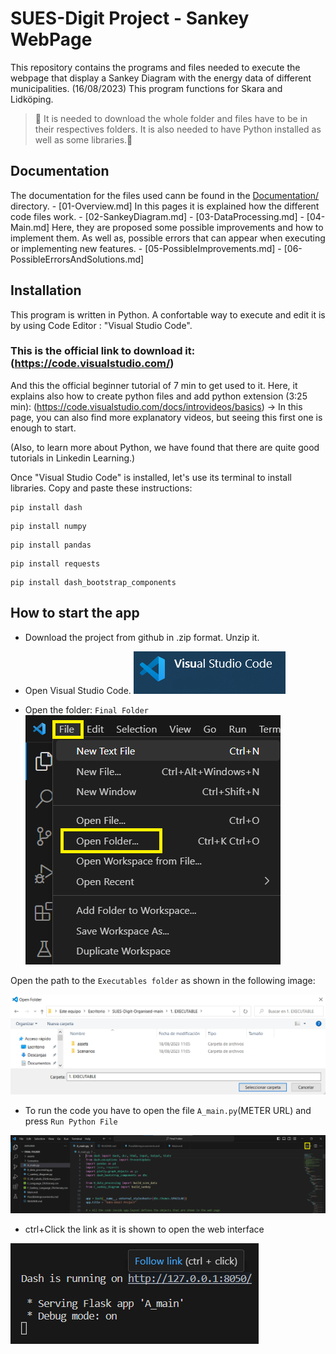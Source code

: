 # SUES-Digit Project - Sankey WebPage

This repository contains the programs and files needed to execute the webpage that display a Sankey Diagram with the energy data of different municipalities.
(16/08/2023) This program functions for Skara and Lidköping.

> 🚧 It is needed to download the whole folder and files have to be in their respectives folders. It is also needed to have Python installed as well as some libraries.🚧

## Documentation
The documentation for the files used cann be found in the [Documentation/](Documentation) directory.
    - [01-Overview.md]
In this pages it is explained how the different code files work.
    - [02-SankeyDiagram.md]
    - [03-DataProcessing.md]
    - [04-Main.md]
Here, they are proposed some possible improvements and how to implement them. As well as, possible errors that can appear when executing or implementing new features.
    - [05-PossibleImprovements.md]
    - [06-PossibleErrorsAndSolutions.md]

## Installation
This program is written in Python. A confortable way to execute and edit it is by using Code Editor : "Visual Studio Code".

### This is the official link to download it: (https://code.visualstudio.com/)
And this the official beginner tutorial of 7 min to get used to it. Here, it explains also how to create python files and add python extension (3:25 min): (https://code.visualstudio.com/docs/introvideos/basics) -> In this page, you can also find more explanatory videos, but seeing this first one is enough to start.

(Also, to learn more about Python, we have found that there are quite good tutorials in Linkedin Learning.)

Once "Visual Studio Code" is installed, let's use its terminal to install libraries. Copy and paste these instructions:

```
pip install dash
```
```
pip install numpy
```
```
pip install pandas
```
```
pip install requests
```
```
pip install dash_bootstrap_components
```

## How to start the app


- Download the project from github in .zip format. Unzip it.

- Open Visual Studio Code. ![](https://github.com/ClaudiaAda/SUES-Digit-Organised/blob/ff8264e85e8b7427397ec1089e9782e9d07af910/Documentation/images/visualStudio.png)

- Open the folder: `Final Folder` ![](https://github.com/ClaudiaAda/SUES-Digit-Organised/blob/ff8264e85e8b7427397ec1089e9782e9d07af910/Documentation/images/OpenFolder.png)

Open the path to the `Executables folder` as shown in the following image:

![](https://github.com/ClaudiaAda/SUES-Digit-Organised/blob/078f5d7bc671c3fdedaac770d2fc455eccf1e787/Documentation/images/OpenFolder2.png)

- To run the code you have to open the file `A_main.py`(METER URL) and press `Run Python File`

![](https://github.com/ClaudiaAda/SUES-Digit-Organised/blob/7786b9b7ecb4ccbda4e74b6f7fab96a29647be5d/Documentation/images/runpythonfile.png)

- ctrl+Click the link as it is shown to open the web interface

![](https://github.com/ClaudiaAda/SUES-Digit-Organised/blob/3320bff8b989841c40aa48432878c611ab2cf790/Documentation/images/runScript.png)
